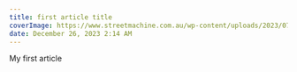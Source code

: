 ```yaml
---
title: first article title
coverImage: https://www.streetmachine.com.au/wp-content/uploads/2023/07/holden-vl-calais.jpg
date: December 26, 2023 2:14 AM
---
```

My first article